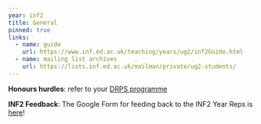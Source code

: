 ```yaml
---
year: inf2
title: General
pinned: true
links:
  - name: guide
    url: https://www.inf.ed.ac.uk/teaching/years/ug2/inf2Guide.html
  - name: mailing list archives
    url: https://lists.inf.ed.ac.uk/mailman/private/ug2-students/
---
```


**Honours hurdles**: refer to your [DRPS programme](http://www.drps.ed.ac.uk/)

**INF2 Feedback**: The Google Form for feeding back to the INF2 Year Reps is [here](https://goo.gl/forms/QReSxj5oNS6Zrzhb2)!
